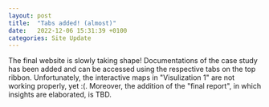 ```yaml
---
layout: post
title:  "Tabs added! (almost)"
date:   2022-12-06 15:31:39 +0100
categories: Site Update
---
```


The final website is slowly taking shape! Documentations of the case study has been added and can be accessed using the respective tabs on the top ribbon. Unfortunately, the interactive maps in "Visulization 1" are not working properly, yet :(. Moreover, the addition of the "final report", in which insights are elaborated, is TBD. 